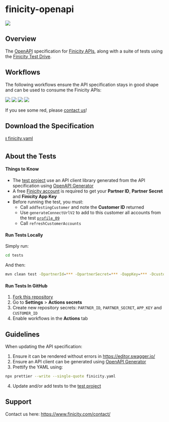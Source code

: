 # finicity-openapi
[![](https://prod-finweb-frontend.s3-us-west-2.amazonaws.com/wp-content/uploads/20210512010711/Finicity_mc-logo-400x162.png)](https://www.finicity.com/)

## Overview

The [OpenAPI](https://swagger.io/specification/) specification for [Finicity APIs](https://docs.finicity.com/), along with a suite of tests using the [Finicity Test Drive](https://signup.finicity.com/).

## Workflows

The following workflows ensure the API specification stays in good shape and can be used to consume the Finicity APIs:

[![](https://github.com/FY-Dev-Relations/finicity-openapi/actions/workflows/swagger-editor.yml/badge.svg)](https://github.com/FY-Dev-Relations/finicity-openapi/actions/workflows/swagger-editor.yml)
[![](https://github.com/FY-Dev-Relations/finicity-openapi/actions/workflows/openapi-generator.yml/badge.svg)](https://github.com/FY-Dev-Relations/finicity-openapi/actions/workflows/openapi-generator.yml)
[![](https://github.com/FY-Dev-Relations/finicity-openapi/actions/workflows/integration.yml/badge.svg)](https://github.com/FY-Dev-Relations/finicity-openapi/actions/workflows/integration.yml)
[![](https://github.com/FY-Dev-Relations/finicity-openapi/actions/workflows/prettier.yml/badge.svg)](https://github.com/FY-Dev-Relations/finicity-openapi/actions/workflows/prettier.yml)

If you see some red, please [contact us](https://www.finicity.com/contact/)!

## Download the Specification
[⭳ finicity.yaml](./finicity.yaml)

## About the Tests
#### Things to Know

* The [test project](./tests) use an API client library generated from the API specification using [OpenAPI Generator](https://openapi-generator.tech/)
* A free [Finicity account](https://signup.finicity.com/) is required to get your **Partner ID**, **Partner Secret** and **Finicity App Key**
* Before running the test, you must:
   * Call `addTestingCustomer` and note the **Customer ID** returned
   * Use `generateConnectUrlV2` to add to this customer all accounts from the test [`profile_09`](https://docs.finicity.com/test-the-apis/#test-the-apis-3)
   * Call `refreshCustomerAccounts`

#### Run Tests Locally

Simply run:
```sh
cd tests
```

And then:
```sh
mvn clean test -DpartnerId=*** -DpartnerSecret=*** -DappKey=*** -DcustomerId=***
```

#### Run Tests In GitHub

1. [Fork this repository](https://github.com/FY-Dev-Relations/finicity-openapi/fork)
2. Go to **Settings** > **Actions secrets**
3. Create new repository secrets: `PARTNER_ID`, `PARTNER_SECRET`, `APP_KEY` and `CUSTOMER_ID`
4. Enable workflows in the **Actions** tab

## Guidelines

When updating the API specification:
1. Ensure it can be rendered without errors in https://editor.swagger.io/
2. Ensure an API client can be generated using [OpenAPI Generator](https://openapi-generator.tech/)
3. Prettify the YAML using:
```sh
npx prettier --write --single-quote finicity.yaml
```
4. Update and/or add tests to the [test project](./tests)

## Support

Contact us here: https://www.finicity.com/contact/